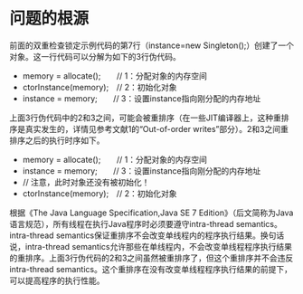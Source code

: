 # 问题的根源

前面的双重检查锁定示例代码的第7行（instance=new Singleton\(\);）创建了一个对象。这一行代码可以分解为如下的3行伪代码。

* memory = allocate\(\);　　// 1：分配对象的内存空间
* ctorInstance\(memory\);　// 2：初始化对象
* instance = memory;　　// 3：设置instance指向刚分配的内存地址

上面3行伪代码中的2和3之间，可能会被重排序（在一些JIT编译器上，这种重排序是真实发生的，详情见参考文献1的“Out-of-order writes”部分）。2和3之间重排序之后的执行时序如下。

* memory = allocate\(\);　　// 1：分配对象的内存空间
* instance = memory;　　// 3：设置instance指向刚分配的内存地址
* // 注意，此时对象还没有被初始化！
* ctorInstance\(memory\);　// 2：初始化对象

根据《The Java Language Specification,Java SE 7 Edition》（后文简称为Java语言规范），所有线程在执行Java程序时必须要遵守intra-thread semantics。intra-thread semantics保证重排序不会改变单线程内的程序执行结果。换句话说，intra-thread semantics允许那些在单线程内，不会改变单线程程序执行结果的重排序。上面3行伪代码的2和3之间虽然被重排序了，但这个重排序并不会违反intra-thread semantics。这个重排序在没有改变单线程程序执行结果的前提下，可以提高程序的执行性能。

